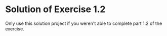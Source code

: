 # Solution of Exercise 1.2

Only use this solution project if you weren't able to complete part 1.2 of the exercise.
